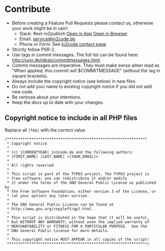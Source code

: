 # Contribute

* Before creating a Feature Pull Requests please contact us, otherwise your work might be in vain!
    * Slack: #ext-in2publish [Open in App](https://typo3.slack.com/archives/ext-in2publish) [Open in Browser](https://typo3.slack.com/messages/C2ULY79MZ)
    * Email: [service@in2code.de](mailto:service@in2code.de)
    * Phone or Form: See [in2code contact page](https://www.in2code.de/kontakt/)
* Strictly follow PSR-2.
* Use tags in commit messages. The full list can be found here: http://vxvr.de/ideas/commitmessages.html
* Commit messages are imperative. They must make sense when read as "When applied, this commit will $COMMITMESSAGE" (without the tag in square brackets).
* Always include the copyright notice (see below) in new files.
* Do not add your name to existing copyright notice if you did not add new code.
* Be verbose about your intentions.
* Keep the docs up to date with your changes.

## Copyright notice to include in all PHP files

Replace all `|TAG|` with the correct value

```
/***************************************************************
 * Copyright notice
 *
 * (c) |CURRENTYEAR| in2code.de and the following authors:
 * |FIRST_NAME| |LAST_NAME| <|YOUR_EMAIL|>
 *
 * All rights reserved
 *
 * This script is part of the TYPO3 project. The TYPO3 project is
 * free software; you can redistribute it and/or modify
 * it under the terms of the GNU General Public License as published by
 * the Free Software Foundation; either version 3 of the License, or
 * (at your option) any later version.
 *
 * The GNU General Public License can be found at
 * http://www.gnu.org/copyleft/gpl.html.
 *
 * This script is distributed in the hope that it will be useful,
 * but WITHOUT ANY WARRANTY; without even the implied warranty of
 * MERCHANTABILITY or FITNESS FOR A PARTICULAR PURPOSE.  See the
 * GNU General Public License for more details.
 *
 * This copyright notice MUST APPEAR in all copies of the script!
 ***************************************************************/
```
